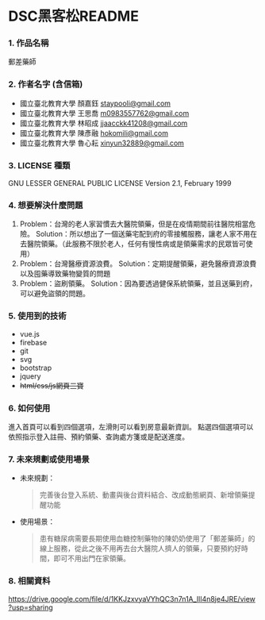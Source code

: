 # DSC黑客松README

### 1. 作品名稱
郵差藥師
### 2. 作者名字 (含信箱)
* 國立臺北教育大學 顏嘉鈺 staypooli@gmail.com
* 國立臺北教育大學 王思喬 m0983557762@gmail.com
* 國立臺北教育大學 林昭成 jjaacckk41208@gmail.com
* 國立臺北教育大學 陳彥融 hokomili@gmail.com
* 國立臺北教育大學 魯心耘 xinyun32889@gmail.com
### 3. LICENSE 種類
GNU LESSER GENERAL PUBLIC LICENSE
Version 2.1, February 1999
### 4. 想要解決什麼問題
1. Problem：台灣的老人家習慣去大醫院領藥，但是在疫情期間前往醫院相當危險。
Solution：所以想出了一個送藥宅配到府的零接觸服務，讓老人家不用在去醫院領藥。（此服務不限於老人，任何有慢性病或是領藥需求的民眾皆可使用）
2. Problem：台灣醫療資源浪費。
Solution：定期提醒領藥，避免醫療資源浪費以及囤藥導致藥物變質的問題
3. Problem：盜刷領藥。
Solution：因為要透過健保系統領藥，並且送藥到府，可以避免盜領的問題。

### 5. 使用到的技術
* vue.js 
* firebase
* git
* svg
* bootstrap
* jquery
* ~~html/css/js網頁三寶~~
### 6. 如何使用
進入首頁可以看到四個選項，左滑則可以看到房意最新資訓。
點選四個選項可以依照指示登入註冊、預約領藥、查詢處方箋或是配送進度。
### 7. 未來規劃或使用場景
* 未來規劃：
  >完善後台登入系統、動畫與後台資料結合、改成動態網頁、新增領藥提醒功能
* 使用場景：
  >患有糖尿病需要長期使用血糖控制藥物的陳奶奶使用了「郵差藥師」的線上服務，從此之後不用再去台大醫院人擠人的領藥，只要預約好時間，即可不用出門在家領藥。
### 8. 相關資料
https://drive.google.com/file/d/1KKJzxvyaVYhQC3n7n1A_Ill4n8je4JRE/view?usp=sharing